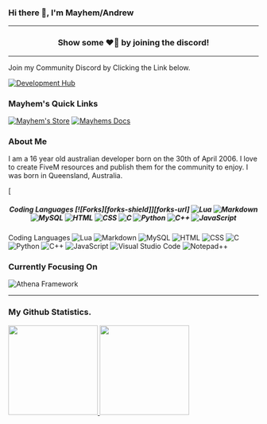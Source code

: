 ### Hi there 👋, I'm Mayhem/Andrew

---

<h3 align=center>Show some ❤️‍🔥 by joining the discord!</h3>

---
Join my Community Discord by Clicking the Link below.

[![Development Hub](https://img.shields.io/badge/Click%20To%20Join-Mayhem's%20Development%20Hub-critical?style=for-the-badge)](https://discord.gg/ZjSEW4F7ZQ)


### Mayhem's Quick Links
[![Mayhem's Store](https://img.shields.io/badge/Link-Mayhem's%20Development%20Store-purple?style=for-the-badge&logo=google-chrome)](https://mayhemdevelopment.tebex.io)
[![Mayhems Docs](https://img.shields.io/badge/Link-Mayhem's%20Development%20Docs-purple?style=for-the-badge&logo=google-chrome)](https://mayhemdevelopment.gitbook.io/mayhem-development-docs)

### About Me
I am a 16 year old australian developer born on the 30th of April 2006. I love to create FiveM resources and publish them for the community to enjoy. I was born in Queensland, Australia.

[<h5 align="center">
  Coding Languages
  [![Forks][forks-shield]][forks-url]
  ![Lua](https://img.shields.io/badge/Language-Lua-critical?style=for-the-badge)
  ![Markdown](https://img.shields.io/badge/Language-Markdown-critical?style=for-the-badge)
  ![MySQL](https://img.shields.io/badge/Language-MySQL-critical?style=for-the-badge)
  ![HTML](https://img.shields.io/badge/Language-HTML-critical?style=for-the-badge)
  ![CSS](https://img.shields.io/badge/Language-CSS-critical?style=for-the-badge)
  ![C](https://img.shields.io/badge/Language-C-critical?style=for-the-badge)
  ![Python](https://img.shields.io/badge/Language-Python-critical?style=for-the-badge)
  ![C++](https://img.shields.io/badge/Language-C++-critical?style=for-the-badge)
  ![JavaScript](https://img.shields.io/badge/Language-JavaScript-critical?style=for-the-badge)
</h5>

Coding Languages
![Lua](https://img.shields.io/badge/Language-Lua-critical?style=for-the-badge)
![Markdown](https://img.shields.io/badge/Language-Markdown-critical?style=for-the-badge)
![MySQL](https://img.shields.io/badge/Language-MySQL-critical?style=for-the-badge)
![HTML](https://img.shields.io/badge/Language-HTML-critical?style=for-the-badge)
![CSS](https://img.shields.io/badge/Language-CSS-critical?style=for-the-badge)
![C](https://img.shields.io/badge/Language-C-critical?style=for-the-badge)
![Python](https://img.shields.io/badge/Language-Python-critical?style=for-the-badge)
![C++](https://img.shields.io/badge/Language-C++-critical?style=for-the-badge)
![JavaScript](https://img.shields.io/badge/Language-JavaScript-critical?style=for-the-badge)
![Visual Studio Code](https://img.shields.io/badge/IDE-Visual%20Studio%20Code-blue?style=for-the-badge)
![Notepad++](https://img.shields.io/badge/IDE-Notepad++-blue?style=for-the-badge)

### Currently Focusing On
![Athena Framework](https://img.shields.io/badge/Resource-Athenas%20Framework-blue?style=for-the-badge)&nbsp;

---
### My Github Statistics.
<p align="left">
<a href="https://github.com/MayhemStudios">
  <img height="180em" src="https://github-readme-stats-eight-theta.vercel.app/api?username=mayhemstudios&show_icons=true&theme=react&include_all_commits=true&count_private=true"/>
  <img height="180em" src="https://github-readme-stats-eight-theta.vercel.app/api/top-langs/?username=mayhemstudios&layout=compact&langs_count=8&theme=react"/>
</a>
</p>
